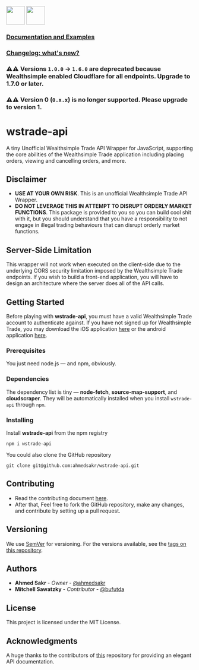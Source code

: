 <div style="max-height: 50px; max-width: 150px;">
<img src="https://upload.wikimedia.org/wikipedia/commons/thumb/6/6a/JavaScript-logo.png/900px-JavaScript-logo.png" width="50px" height="50px">
<img src="https://cdn.worldvectorlogo.com/logos/typescript.svg" width="50px" height="50px">
</div>

### [Documentation and Examples](/docs)
### [Changelog: what's new?](/CHANGELOG.md)

###   ⚠️⚠️ **Versions `1.0.0` -> `1.6.0` are deprecated because Wealthsimple enabled Cloudflare for all endpoints. Upgrade to 1.7.0 or later**.
###   ⚠️⚠️ **Version 0 (`0.x.x`) is no longer supported. Please upgrade to version 1**.
# wstrade-api

A tiny Unofficial Wealthsimple Trade API Wrapper for JavaScript, supporting the core abilities of the Wealthsimple Trade application including placing orders, viewing and cancelling orders, and more.

## Disclaimer

* **USE AT YOUR OWN RISK**. This is an unofficial Wealthsimple Trade API Wrapper.
*  **DO NOT LEVERAGE THIS IN ATTEMPT TO DISRUPT ORDERLY MARKET FUNCTIONS**. This package is provided to you so you can
build cool shit with it, but you should understand that you have a responsibility to not engage in illegal trading behaviours that can disrupt orderly market functions.

## Server-Side Limitation

This wrapper will not work when executed on the client-side due to the underlying CORS security limitation imposed by the Wealthsimple Trade endpoints.
If you wish to build a front-end application, you will have to design an architecture where the server
does all of the API calls.

## Getting Started

Before playing with **wstrade-api**, you must have a valid
Wealthsimple Trade account to authenticate against. If you have not signed up for Wealthsimple Trade, you may download the iOS application [here](https://apps.apple.com/ca/app/wealthsimple-trade/id1403491709) or the android application [here](https://play.google.com/store/apps/details?id=com.wealthsimple.trade&hl=en_CA).

### Prerequisites

You just need node.js — and npm, obviously.

### Dependencies

The dependency list is tiny — **node-fetch**, **source-map-support**, and **cloudscraper**. They will be automatically installed when you install `wstrade-api` through `npm`.

### Installing

Install **wstrade-api** from the npm registry

```
npm i wstrade-api
```

You could also clone the GitHub repository

```
git clone git@github.com:ahmedsakr/wstrade-api.git
```

## Contributing
* Read the contributing document [here](/Contributing.md).
* After that, Feel free to fork the GitHub repository, make any changes, and contribute by setting up a pull request.

## Versioning

We use [SemVer](http://semver.org/) for versioning. For the versions available, see the [tags on this repository](https://github.com/ahmedsakr/wstrade-api/tags). 

## Authors

* **Ahmed Sakr** - *Owner* - [@ahmedsakr](https://github.com/ahmedsakr)
* **Mitchell Sawatzky** - *Contributor* - [@bufutda](https://github.com/bufutda)

## License

This project is licensed under the MIT License.

## Acknowledgments

A huge thanks to the contributors of [this](https://github.com/MarkGalloway/wealthsimple-trade/) repository for providing an elegant API documentation.
